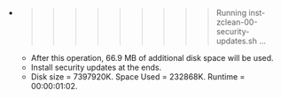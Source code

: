 * >>>>>>>>> Running inst-zclean-00-security-updates.sh ...
  * After this operation, 66.9 MB of additional disk space will be used.
  * Install security updates at the ends.
  * Disk size = 7397920K. Space Used = 232868K. Runtime = 00:00:01:02.
